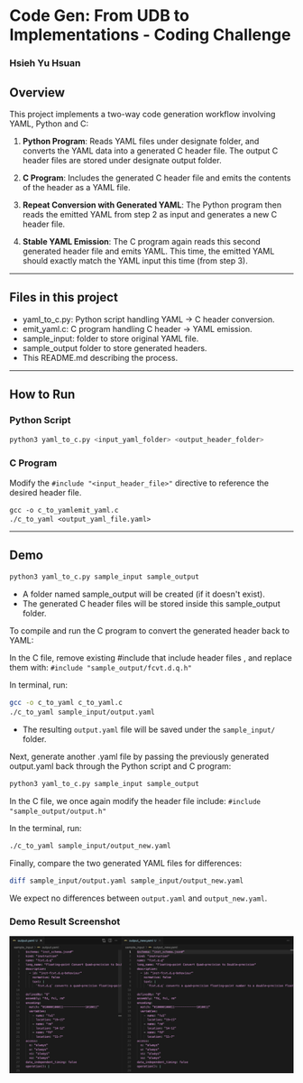 # Code Gen: From UDB to Implementations - Coding Challenge
### Hsieh Yu Hsuan
## Overview

This project implements a two-way code generation workflow involving YAML, Python and C:

1. **Python Program**: Reads YAML files under designate folder, and converts the YAML data into a generated C header file. The output C header files are stored under designate output folder.

2. **C Program**: Includes the generated C header file and emits the contents of the header as a YAML file.

3. **Repeat Conversion with Generated YAML**: The Python program then reads the emitted YAML from step 2 as input and generates a new C header file.

4. **Stable YAML Emission**: The C program again reads this second generated header file and emits YAML. This time, the emitted YAML should exactly match the YAML input this time (from step 3).
   
---

## Files in this project
- yaml_to_c.py: Python script handling YAML → C header conversion.
- emit_yaml.c: C program handling C header → YAML emission.
- sample_input: folder to store original YAML file.
- sample_output folder to store generated headers.
- This README.md describing the process.
  
---

## How to Run

### Python Script

```bash
python3 yaml_to_c.py <input_yaml_folder> <output_header_folder>
```

### C Program

Modify the `#include "<input_header_file>"` directive to reference the desired header file.

```
gcc -o c_to_yamlemit_yaml.c
./c_to_yaml <output_yaml_file.yaml>
```

---

## Demo

```bash
python3 yaml_to_c.py sample_input sample_output
```

- A folder named sample_output will be created (if it doesn't exist).
- The generated C header files will be stored inside this sample_output folder.

To compile and run the C program to convert the generated header back to YAML:

In the C file, remove existing #include that include header files , and replace them with:
`#include "sample_output/fcvt.d.q.h"`

In terminal, run:
```bash
gcc -o c_to_yaml c_to_yaml.c
./c_to_yaml sample_input/output.yaml
```

- The resulting `output.yaml` file will be saved under the `sample_input/` folder.

Next, generate another .yaml file by passing the previously generated output.yaml back through the Python script and C program:

```bash
python3 yaml_to_c.py sample_input sample_output
```

In the C file, we once again modify the header file include:
`#include "sample_output/output.h"`

In the terminal, run:
```bash
./c_to_yaml sample_input/output_new.yaml
```

Finally, compare the two generated YAML files for differences:

```bash
diff sample_input/output.yaml sample_input/output_new.yaml
```

We expect no differences between `output.yaml` and `output_new.yaml`.

### Demo Result Screenshot 
![Result Screenshot](./result_scrnsht.png)